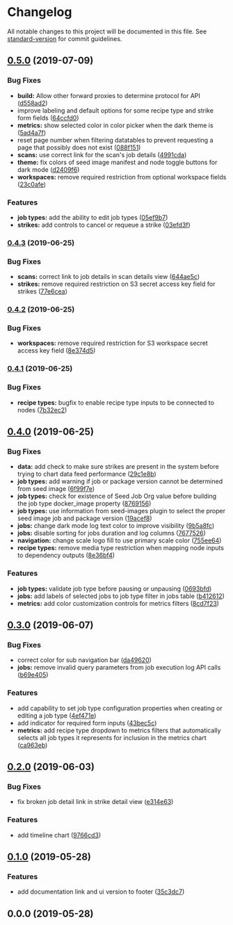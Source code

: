 # Changelog

All notable changes to this project will be documented in this file. See [standard-version](https://github.com/conventional-changelog/standard-version) for commit guidelines.

## [0.5.0](https://github.com-mil///compare/v0.4.3...v0.5.0) (2019-07-09)


### Bug Fixes

* **build:** Allow other forward proxies to determine protocol for API ([d558ad2](https://github.com-mil///commit/d558ad2))
* improve labeling and default options for some recipe type and strike form fields ([64ccfd0](https://github.com-mil///commit/64ccfd0))
* **metrics:** show selected color in color picker when the dark theme is ([5ad4a7f](https://github.com-mil///commit/5ad4a7f))
* reset page number when filtering datatables to prevent requesting a page that possibly does not exist ([088f151](https://github.com-mil///commit/088f151))
* **scans:** use correct link for the scan's job details ([4991cda](https://github.com-mil///commit/4991cda))
* **theme:** fix colors of seed image manifest and node toggle buttons for dark mode ([d2409f6](https://github.com-mil///commit/d2409f6))
* **workspaces:** remove required restriction from optional workspace fields ([23c0afe](https://github.com-mil///commit/23c0afe))


### Features

* **job types:** add the ability to edit job types ([05ef9b7](https://github.com-mil///commit/05ef9b7))
* **strikes:** add controls to cancel or requeue a strike ([03efd3f](https://github.com-mil///commit/03efd3f))



### [0.4.3](https://github.com-mil///compare/v0.4.2...v0.4.3) (2019-06-25)


### Bug Fixes

* **scans:** correct link to job details in scan details view ([644ae5c](https://github.com-mil///commit/644ae5c))
* **strikes:** remove required restriction on S3 secret access key field for strikes ([77e6cea](https://github.com-mil///commit/77e6cea))



### [0.4.2](https://github.com-mil///compare/v0.4.1...v0.4.2) (2019-06-25)


### Bug Fixes

* **workspaces:** remove required restriction for S3 workspace secret access key field ([8e374d5](https://github.com-mil///commit/8e374d5))



### [0.4.1](https://github-mil///compare/v0.4.0...v0.4.1) (2019-06-25)


### Bug Fixes

* **recipe types:** bugfix to enable recipe type inputs to be connected to nodes ([7b32ec2](https://github-mil///commit/7b32ec2))



## [0.4.0](https://github.com-mil///compare/v0.3.0...v0.4.0) (2019-06-25)


### Bug Fixes

* **data:** add check to make sure strikes are present in the system before trying to chart data feed performance ([29c1e8b](https://github.com-mil///commit/29c1e8b))
* **job types:** add warning if job or package version cannot be determined from seed image ([6f99f7e](https://github.com-mil///commit/6f99f7e))
* **job types:** check for existence of Seed Job Org value before building the job type docker_image property ([8769156](https://github.com-mil///commit/8769156))
* **job types:** use information from seed-images plugin to select the proper seed image job and package version ([19acef8](https://github.com-mil///commit/19acef8))
* **jobs:** change dark mode log text color to improve visibility ([9b5a8fc](https://github.com-mil///commit/9b5a8fc))
* **jobs:** disable sorting for jobs duration and log columns ([7677526](https://github.com-mil///commit/7677526))
* **navigation:** change scale logo fill to use primary scale color ([755ee64](https://github.com-mil///commit/755ee64))
* **recipe types:** remove media type restriction when mapping node inputs to dependency outputs ([8e36bf4](https://github.com-mil///commit/8e36bf4))


### Features

* **job types:** validate job type before pausing or unpausing ([0693bfd](https://github.com-mil///commit/0693bfd))
* **jobs:** add labels of selected jobs to job type filter in jobs table ([b412612](https://github.com-mil///commit/b412612))
* **metrics:** add color customization controls for metrics filters ([8cd7f23](https://github.com-mil///commit/8cd7f23))



## [0.3.0](https://github.com/ngageoint/scale-ui/compare/v0.2.0...v0.3.0) (2019-06-07)


### Bug Fixes

* correct color for sub navigation bar ([da49620](https://github.com/ngageoint/scale-ui/commit/da49620))
* **jobs:** remove invalid query parameters from job execution log API calls ([b69e405](https://github.com/ngageoint/scale-ui/commit/b69e405))


### Features

* add capability to set job type configuration properties when creating or editing a job type ([4ef471e](https://github.com/ngageoint/scale-ui/commit/4ef471e))
* add indicator for required form inputs ([43bec5c](https://github.com/ngageoint/scale-ui/commit/43bec5c))
* **metrics:** add recipe type dropdown to metrics filters that automatically selects all job types it represents for inclusion in the metrics chart ([ca963eb](https://github.com/ngageoint/scale-ui/commit/ca963eb))



## [0.2.0](https://github.com/ngageoint/scale-ui/compare/v0.1.0...v0.2.0) (2019-06-03)


### Bug Fixes

* fix broken job detail link in strike detail view ([e314e63](https://github.com/ngageoint/scale-ui/commit/e314e63))


### Features

* add timeline chart ([9766cd3](https://github.com/ngageoint/scale-ui/commit/9766cd3))



## [0.1.0](https://github-mil///compare/v0.0.0...v0.1.0) (2019-05-28)


### Features

* add documentation link and ui version to footer ([35c3dc7](https://github-mil///commit/35c3dc7))



## 0.0.0 (2019-05-28)

